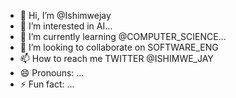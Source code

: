 - 👋 Hi, I’m @Ishimwejay
- 👀 I’m interested in AI...
- 🌱 I’m currently learning @COMPUTER_SCIENCE...
- 💞️ I’m looking to collaborate on SOFTWARE_ENG
- 📫 How to reach me TWITTER @ISHIMWE_JAY
- 😄 Pronouns: ...
- ⚡ Fun fact: ...

<!---
Ishimwejay/Ishimwejay is a ✨ special ✨ repository because its `README.md` (this file) appears on your GitHub profile.
You can click the Preview link to take a look at your changes.
--->
